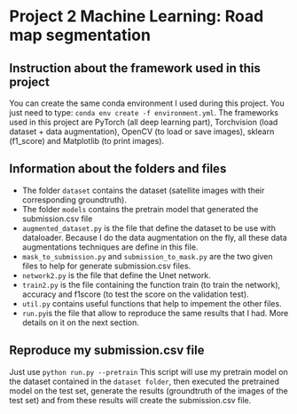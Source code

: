 # Project 2 Machine Learning: Road map segmentation

## Instruction about the framework used in this project
You can create the same conda environment I used during this project. You just need to type: `conda env create -f environment.yml`. The frameworks used in this project are PyTorch (all deep learning part), Torchvision (load dataset + data augmentation), OpenCV (to load or save images), sklearn (f1_score) and Matplotlib (to print images).

## Information about the folders and files
- The folder `dataset` contains the dataset (satellite images with their corresponding groundtruth).
- The folder `models` contains the pretrain model that generated the submission.csv file
- `augmented_dataset.py` is the file that define the dataset to be use with dataloader. Because I do the data augmentation on the fly, all these data augmentations techniques are define in this file.
- `mask_to_submission.py` and `submission_to_mask.py` are the two given files to help for generate submission.csv files.
- `network2.py` is the file that define the Unet network.
- `train2.py` is the file containing the function train (to train the network), accuracy and f1score (to test the score on the validation test).
- `util.py` contains useful functions that help to impement the other files.
- `run.py`is the file that allow to reproduce the same results that I had. More details on it on the next section.


## Reproduce my submission.csv file
Just use `python run.py --pretrain` This script will use my pretrain model on the dataset contained in the `dataset folder`, then executed the pretrained model on the test set, generate the results (groundtruth of the images of the test set) and from these results will create the submission.csv file.
